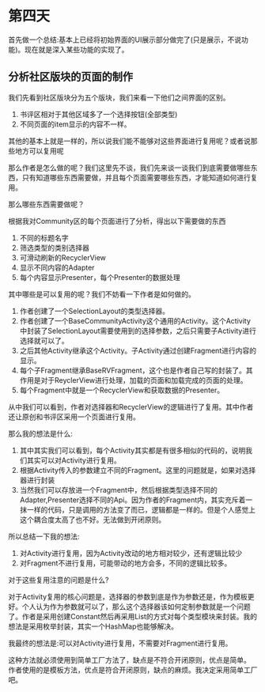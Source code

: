 # 第四天

首先做一个总结:基本上已经将初始界面的UI展示部分做完了(只是展示，不说功能)。现在就是深入某些功能的实现了。

## 分析社区版块的页面的制作

我们先看到社区版块分为五个版块，我们来看一下他们之间界面的区别。

1. 书评区相对于其他区域多了一个选择按钮(全部类型)
2. 不同页面的item显示的内容不一样。

其他的基本上就是一样的，所以说我们能不能够对这些界面进行复用呢？或者说那些地方可以复用呢

那么作者是怎么做的呢？我们这里先不谈，我们先来谈一谈我们到底需要做哪些东西，只有知道哪些东西需要做，并且每个页面需要哪些东西，才能知道如何进行复用。

那么哪些东西需要做呢？

根据我对Community区的每个页面进行了分析，得出以下需要做的东西

1. 不同的标题名字
2. 筛选类型的类别选择器
3. 可滑动刷新的RecyclerView
4. 显示不同内容的Adapter
5. 每个内容显示Presenter，每个Presenter的数据处理

其中哪些是可以复用的呢？我们不妨看一下作者是如何做的。

1. 作者创建了一个SelectionLayout的类型选择器。
2. 作者创建了一个BaseCommunityActivity这个通用的Activity。这个Activity中封装了SelectionLayout需要使用到的选择参数，之后只需要子Activity进行选择就可以了。
3. 之后其他Activity继承这个Activity。子Activity通过创建Fragment进行内容的显示。
4. 每个子Fragment继承BaseRVFragment，这个也是作者自己写的封装了。其作用是对于ReyclerView进行处理，加载的页面和加载完成的页面的处理。
5. 每个Fragment中就是一个RecyclerView和获取数据的Presenter。

从中我们可以看到，作者对选择器和RecyclerView的逻辑进行了复用。其中作者还让原创和书评区采用一个页面进行复用。

那么我的想法是什么:

1. 其中其实我们可以看到，每个Activity其实都是有很多相似的代码的，说明我们其实可以对Activity进行复用。
2. 根据Activity传入的参数建立不同的Fragment。这里的问题就是，如果对选择器进行封装
3. 当然我们可以存放进一个Fragment中，然后根据类型选择不同的Adapter,Presenter选择不同的Api。因为作者的Fragment内，其实充斥着一抹一样的代码，只是调用的方法变了而已，逻辑都是一样的。但是个人感觉上这个耦合度太高了也不好。无法做到开闭原则。

所以总结一下我的想法:

1. 对Activity进行复用，因为Activity改动的地方相对较少，还有逻辑比较少
2. 对Fragment不进行复用，可能带动的地方会多，不同的逻辑比较多。

对于这些复用注意的问题是什么?

对于Activity复用的核心问题是，选择器的参数到底是作为参数还是，作为模板更好。个人认为作为参数就可以了，那么这个选择器该如何定制参数就是一个问题了。作者是采用创建Constant然后再采用List的方式对每个类型模块来封装。我的想法是采用枚举封装，其实一个HashMap也能够解决。

我最终的想法是:可以对Activity进行复用，不需要对Fragment进行复用。

这种方法就必须使用到简单工厂方法了，缺点是不符合开闭原则，优点是简单。
作者使用的是模板方法，优点是符合开闭原则，缺点的麻烦。我决定采用简单工厂吧。